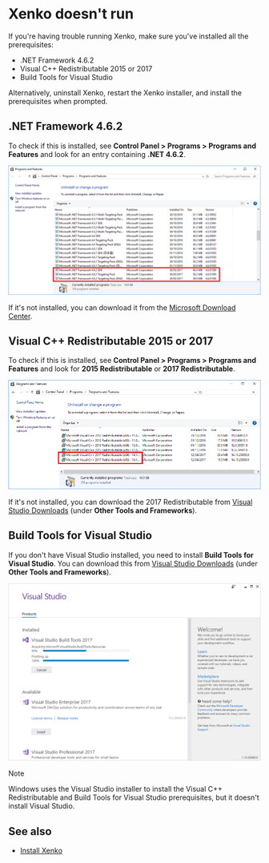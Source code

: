 # Xenko doesn't run

If you're having trouble running Xenko, make sure you've installed all the prerequisites:

* .NET Framework 4.6.2
* Visual C++ Redistributable 2015 or 2017
* Build Tools for Visual Studio

Alternatively, uninstall Xenko, restart the Xenko installer, and install the prerequisites when prompted.

## .NET Framework 4.6.2

To check if this is installed, see **Control Panel > Programs > Programs and Features** and look for an entry containing **.NET 4.6.2**.

![Programs and features](media/programs-and-features.png)

If it's not installed, you can download it from the [Microsoft Download Center](https://www.microsoft.com/en-us/download/details.aspx?id=53345).

## Visual C++ Redistributable 2015 or 2017

To check if this is installed, see **Control Panel > Programs > Programs and Features** and look for **2015 Redistributable** or **2017 Redistributable**.

![Programs and features](media/programs-and-features-redistributable.png)

If it's not installed, you can download the 2017 Redistributable from [Visual Studio Downloads](https://www.visualstudio.com/downloads/) (under **Other Tools and Frameworks**).

## Build Tools for Visual Studio

If you don't have Visual Studio installed, you need to install **Build Tools for Visual Studio**. You can download this from [Visual Studio Downloads](https://www.visualstudio.com/downloads/) (under **Other Tools and Frameworks**).

![Installing VS build tools](../get-started/media/installing-vs-build-tools.png)

>[!Note]
> Windows uses the Visual Studio installer to install the Visual C++ Redistributable and Build Tools for Visual Studio prerequisites, but it doesn't install Visual Studio.

## See also

* [Install Xenko](../get-started/install-xenko.md)